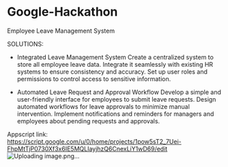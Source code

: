 # Google-Hackathon
Employee Leave Management System

SOLUTIONS: 
- Integrated Leave Management System
  Create a centralized system to store all employee leave data.
  Integrate it seamlessly with existing HR systems to ensure consistency and accuracy.
  Set up user roles and permissions to control access to sensitive information.

- Automated Leave Request and Approval Workflow
  Develop a simple and user-friendly interface for employees to submit leave requests. 
  Design automated workflows for leave approvals to minimize manual intervention.
  Implement notifications and reminders for managers and employees about pending requests and approvals.

Appscript link: https://script.google.com/u/0/home/projects/1pow5sT2_7Uei-FhpMtTjP0730Xf3x6IE5MQLIayjhzQ6CnexLiY1wD69/edit
![Uploading image.png…]()
